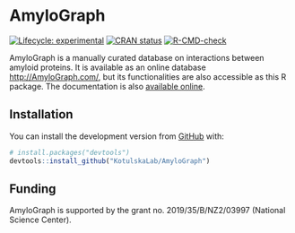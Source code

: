 
<!-- README.md is generated from README.Rmd. Please edit that file -->

# AmyloGraph

<!-- badges: start -->

[![Lifecycle:
experimental](https://img.shields.io/badge/lifecycle-experimental-orange.svg)](https://lifecycle.r-lib.org/articles/stages.html#experimental)
[![CRAN
status](https://www.r-pkg.org/badges/version/AmyloGraph2)](https://CRAN.R-project.org/package=AmyloGraph2)
[![R-CMD-check](https://github.com/KotulskaLab/AmyloGraph/workflows/R-CMD-check/badge.svg)](https://github.com/KotulskaLab/AmyloGraph/actions)
<!-- badges: end -->

AmyloGraph is a manually curated database on interactions between
amyloid proteins. It is available as an online database
<http://AmyloGraph.com/>, but its functionalities are also accessible as
this R package. The documentation is also [available
online](https://kotulskalab.github.io/AmyloGraph/articles/definitions.html).

## Installation

You can install the development version from
[GitHub](https://github.com/) with:

``` r
# install.packages("devtools")
devtools::install_github("KotulskaLab/AmyloGraph")
```

## Funding

AmyloGraph is supported by the grant no. 2019/35/B/NZ2/03997 (National
Science Center).
